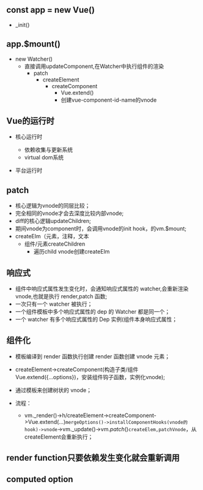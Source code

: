 ## const app = new Vue()

* _init()

## app.$mount()

* new Watcher()
  - 直接调用updateComponent,在Watcher中执行组件的渲染
    - patch
      - createElement
        - createComponent
          - Vue.extend()
          - 创建vue-component-id-name的vnode

## Vue的运行时

* 核心运行时
  - 依赖收集与更新系统
  - virtual dom系统

* 平台运行时

## patch

* 核心逻辑为vnode的同层比较；
* 完全相同的vnode才会去深度比较内部vnode;
* diff的核心逻辑updateChildren;
* 期间vnode为component时，会调用vnode的init hook，的vm.$mount;
* createElm（元素，注释，文本
  - 组件/元素createChildren
    - 遍历child vnode创建createElm

## 响应式

- 组件中响应式属性发生变化时，会通知响应式属性的 watcher,会重新渲染 vnode,也就是执行 render,patch 函数;
- 一次只有一个 watcher 被执行；
- 一个组件模板中多个响应式属性的 dep 的 Watcher 都是同一个；
- 一个 watcher 有多个响应式属性的 Dep 实例(组件本身响应式属性；

## 组件化

- 模板编译到 render 函数执行创建 render 函数创建 vnode 元素；
- createElement->createComponent(构造子类/组件 Vue.extend({...options})，安装组件钩子函数，实例化vnode);
- 通过模板来创建树状的 vnode；

- 流程：
  - vm._render()->h/createElement->createComponent->Vue.extend(...)`mergeOptions()->installComponentHooks(vnode的hook)->vnode`->vm._update()->vm._patch_()`createElem,patchVnode`，从createElement会重新执行；

## render function只要依赖发生变化就会重新调用

## computed option

